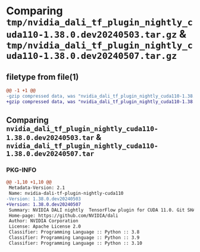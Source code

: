 # Comparing `tmp/nvidia_dali_tf_plugin_nightly_cuda110-1.38.0.dev20240503.tar.gz` & `tmp/nvidia_dali_tf_plugin_nightly_cuda110-1.38.0.dev20240507.tar.gz`

## filetype from file(1)

```diff
@@ -1 +1 @@
-gzip compressed data, was "nvidia_dali_tf_plugin_nightly_cuda110-1.38.0.dev20240503.tar", last modified: Mon Apr  5 07:00:00 1993, max compression
+gzip compressed data, was "nvidia_dali_tf_plugin_nightly_cuda110-1.38.0.dev20240507.tar", last modified: Mon Apr  5 07:00:00 1993, max compression
```

## Comparing `nvidia_dali_tf_plugin_nightly_cuda110-1.38.0.dev20240503.tar` & `nvidia_dali_tf_plugin_nightly_cuda110-1.38.0.dev20240507.tar`

### PKG-INFO

```diff
@@ -1,10 +1,10 @@
 Metadata-Version: 2.1
 Name: nvidia-dali-tf-plugin-nightly-cuda110
-Version: 1.38.0.dev20240503
+Version: 1.38.0.dev20240507
 Summary: NVIDIA DALI nightly  TensorFlow plugin for CUDA 11.0. Git SHA: 80b67f93fcbd57985b35db94e9788602334ea37f
 Home-page: https://github.com/NVIDIA/dali
 Author: NVIDIA Corporation
 License: Apache License 2.0
 Classifier: Programming Language :: Python :: 3.8
 Classifier: Programming Language :: Python :: 3.9
 Classifier: Programming Language :: Python :: 3.10
```

